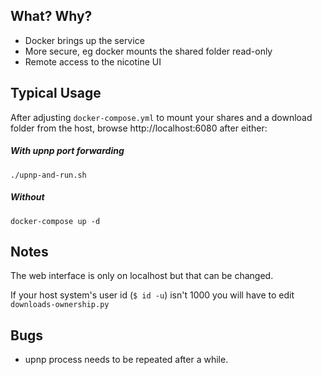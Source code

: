 ## What? Why?

- Docker brings up the service
- More secure, eg docker mounts the shared folder read-only
- Remote access to the nicotine UI

## Typical Usage

After adjusting `docker-compose.yml` to mount your shares and a download folder from the host, browse http://localhost:6080 after either:

##### With upnp port forwarding
```
./upnp-and-run.sh
```

##### Without
```
docker-compose up -d
```

## Notes

The web interface is only on localhost but that can be changed.

If your host system's user id (`$ id -u`) isn't 1000 you will have to edit `downloads-ownership.py`

## Bugs

 - upnp process needs to be repeated after a while.
